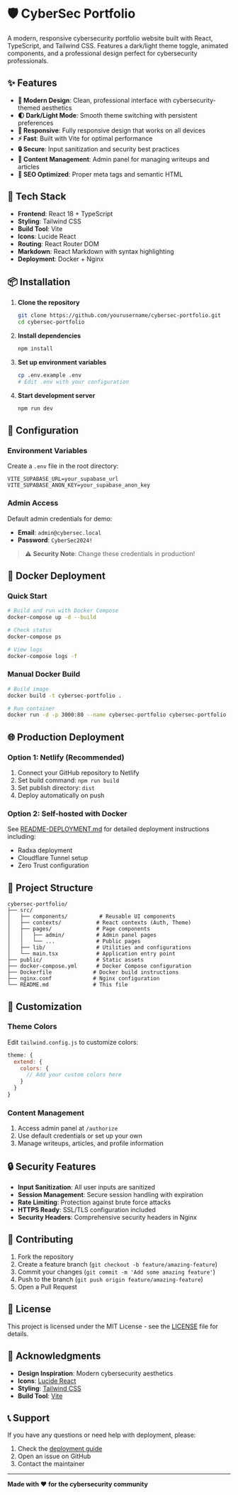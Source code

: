 # 🛡️ CyberSec Portfolio

A modern, responsive cybersecurity portfolio website built with React, TypeScript, and Tailwind CSS. Features a dark/light theme toggle, animated components, and a professional design perfect for cybersecurity professionals.

## ✨ Features

- **🎨 Modern Design**: Clean, professional interface with cybersecurity-themed aesthetics
- **🌓 Dark/Light Mode**: Smooth theme switching with persistent preferences
- **📱 Responsive**: Fully responsive design that works on all devices
- **⚡ Fast**: Built with Vite for optimal performance
- **🔒 Secure**: Input sanitization and security best practices
- **📝 Content Management**: Admin panel for managing writeups and articles
- **🎯 SEO Optimized**: Proper meta tags and semantic HTML

## 🚀 Tech Stack

- **Frontend**: React 18 + TypeScript
- **Styling**: Tailwind CSS
- **Build Tool**: Vite
- **Icons**: Lucide React
- **Routing**: React Router DOM
- **Markdown**: React Markdown with syntax highlighting
- **Deployment**: Docker + Nginx

## 📦 Installation

1. **Clone the repository**
   ```bash
   git clone https://github.com/yourusername/cybersec-portfolio.git
   cd cybersec-portfolio
   ```

2. **Install dependencies**
   ```bash
   npm install
   ```

3. **Set up environment variables**
   ```bash
   cp .env.example .env
   # Edit .env with your configuration
   ```

4. **Start development server**
   ```bash
   npm run dev
   ```

## 🔧 Configuration

### Environment Variables

Create a `.env` file in the root directory:

```env
VITE_SUPABASE_URL=your_supabase_url
VITE_SUPABASE_ANON_KEY=your_supabase_anon_key
```

### Admin Access

Default admin credentials for demo:
- **Email**: `admin@cybersec.local`
- **Password**: `CyberSec2024!`

> ⚠️ **Security Note**: Change these credentials in production!

## 🐳 Docker Deployment

### Quick Start
```bash
# Build and run with Docker Compose
docker-compose up -d --build

# Check status
docker-compose ps

# View logs
docker-compose logs -f
```

### Manual Docker Build
```bash
# Build image
docker build -t cybersec-portfolio .

# Run container
docker run -d -p 3000:80 --name cybersec-portfolio cybersec-portfolio
```

## 🌐 Production Deployment

### Option 1: Netlify (Recommended)
1. Connect your GitHub repository to Netlify
2. Set build command: `npm run build`
3. Set publish directory: `dist`
4. Deploy automatically on push

### Option 2: Self-hosted with Docker
See [README-DEPLOYMENT.md](./README-DEPLOYMENT.md) for detailed deployment instructions including:
- Radxa deployment
- Cloudflare Tunnel setup
- Zero Trust configuration

## 📁 Project Structure

```
cybersec-portfolio/
├── src/
│   ├── components/          # Reusable UI components
│   ├── contexts/           # React contexts (Auth, Theme)
│   ├── pages/              # Page components
│   │   ├── admin/          # Admin panel pages
│   │   └── ...             # Public pages
│   ├── lib/                # Utilities and configurations
│   └── main.tsx            # Application entry point
├── public/                 # Static assets
├── docker-compose.yml      # Docker Compose configuration
├── Dockerfile             # Docker build instructions
├── nginx.conf             # Nginx configuration
└── README.md              # This file
```

## 🎨 Customization

### Theme Colors
Edit `tailwind.config.js` to customize colors:

```javascript
theme: {
  extend: {
    colors: {
      // Add your custom colors here
    }
  }
}
```

### Content Management
1. Access admin panel at `/authorize`
2. Use default credentials or set up your own
3. Manage writeups, articles, and profile information

## 🔒 Security Features

- **Input Sanitization**: All user inputs are sanitized
- **Session Management**: Secure session handling with expiration
- **Rate Limiting**: Protection against brute force attacks
- **HTTPS Ready**: SSL/TLS configuration included
- **Security Headers**: Comprehensive security headers in Nginx

## 🤝 Contributing

1. Fork the repository
2. Create a feature branch (`git checkout -b feature/amazing-feature`)
3. Commit your changes (`git commit -m 'Add some amazing feature'`)
4. Push to the branch (`git push origin feature/amazing-feature`)
5. Open a Pull Request

## 📄 License

This project is licensed under the MIT License - see the [LICENSE](LICENSE) file for details.

## 🙏 Acknowledgments

- **Design Inspiration**: Modern cybersecurity aesthetics
- **Icons**: [Lucide React](https://lucide.dev/)
- **Styling**: [Tailwind CSS](https://tailwindcss.com/)
- **Build Tool**: [Vite](https://vitejs.dev/)

## 📞 Support

If you have any questions or need help with deployment, please:

1. Check the [deployment guide](./README-DEPLOYMENT.md)
2. Open an issue on GitHub
3. Contact the maintainer

---

**Made with ❤️ for the cybersecurity community**
